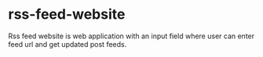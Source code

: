 # rss-feed-website
Rss feed website is web application with an input field where user can enter feed url and get updated post feeds.
